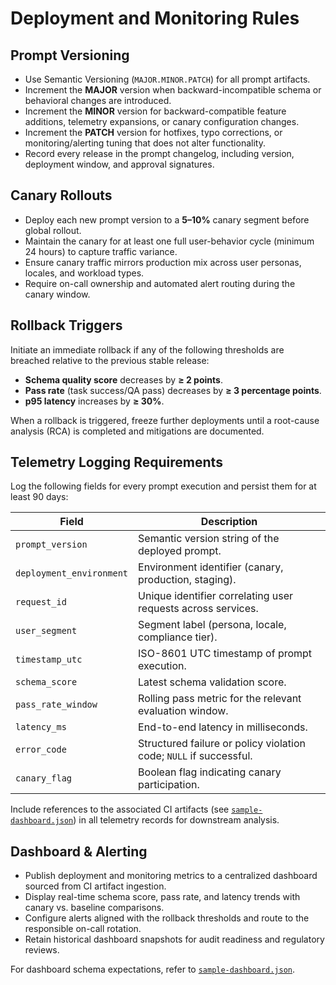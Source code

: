 # Deployment and Monitoring Rules

## Prompt Versioning
- Use Semantic Versioning (`MAJOR.MINOR.PATCH`) for all prompt artifacts.
- Increment the **MAJOR** version when backward-incompatible schema or behavioral changes are introduced.
- Increment the **MINOR** version for backward-compatible feature additions, telemetry expansions, or canary configuration changes.
- Increment the **PATCH** version for hotfixes, typo corrections, or monitoring/alerting tuning that does not alter functionality.
- Record every release in the prompt changelog, including version, deployment window, and approval signatures.

## Canary Rollouts
- Deploy each new prompt version to a **5–10%** canary segment before global rollout.
- Maintain the canary for at least one full user-behavior cycle (minimum 24 hours) to capture traffic variance.
- Ensure canary traffic mirrors production mix across user personas, locales, and workload types.
- Require on-call ownership and automated alert routing during the canary window.

## Rollback Triggers
Initiate an immediate rollback if any of the following thresholds are breached relative to the previous stable release:

- **Schema quality score** decreases by **≥ 2 points**.
- **Pass rate** (task success/QA pass) decreases by **≥ 3 percentage points**.
- **p95 latency** increases by **≥ 30%**.

When a rollback is triggered, freeze further deployments until a root-cause analysis (RCA) is completed and mitigations are documented.

## Telemetry Logging Requirements
Log the following fields for every prompt execution and persist them for at least 90 days:

| Field | Description |
| --- | --- |
| `prompt_version` | Semantic version string of the deployed prompt. |
| `deployment_environment` | Environment identifier (canary, production, staging). |
| `request_id` | Unique identifier correlating user requests across services. |
| `user_segment` | Segment label (persona, locale, compliance tier). |
| `timestamp_utc` | ISO-8601 UTC timestamp of prompt execution. |
| `schema_score` | Latest schema validation score. |
| `pass_rate_window` | Rolling pass metric for the relevant evaluation window. |
| `latency_ms` | End-to-end latency in milliseconds. |
| `error_code` | Structured failure or policy violation code; `NULL` if successful. |
| `canary_flag` | Boolean flag indicating canary participation. |

Include references to the associated CI artifacts (see [`sample-dashboard.json`](./sample-dashboard.json)) in all telemetry records for downstream analysis.

## Dashboard & Alerting
- Publish deployment and monitoring metrics to a centralized dashboard sourced from CI artifact ingestion.
- Display real-time schema score, pass rate, and latency trends with canary vs. baseline comparisons.
- Configure alerts aligned with the rollback thresholds and route to the responsible on-call rotation.
- Retain historical dashboard snapshots for audit readiness and regulatory reviews.

For dashboard schema expectations, refer to [`sample-dashboard.json`](./sample-dashboard.json).
